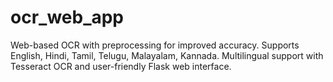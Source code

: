 # ocr_web_app
Web-based OCR with preprocessing for improved accuracy. Supports English, Hindi, Tamil, Telugu, Malayalam, Kannada. Multilingual support with Tesseract OCR and user-friendly Flask web interface.
